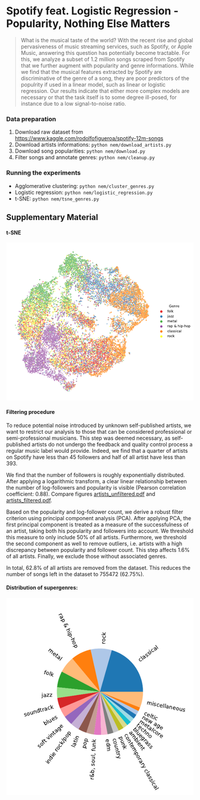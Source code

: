 # Spotify feat. Logistic Regression - Popularity, Nothing Else Matters

> What is the musical taste of the world? With the recent rise and global pervasiveness of music streaming services, such as Spotify, or Apple Music, answering this question has potentially become tractable. For this, we analyze a subset of 1.2 million songs scraped from Spotify that we further augment with popularity and genre informations. While we find that the musical features extracted by Spotify are discriminative of the genre of a song, they are poor predictors of the populrity if used in a linear model, such as linear or logistic regression. Our results indicate that either more complex models are necessary or that the task itself is to some degree ill-posed, for instance due to a low signal-to-noise ratio.

### Data preparation

1. Download raw dataset from https://www.kaggle.com/rodolfofigueroa/spotify-12m-songs
2. Download artists informations: `python nem/download_artists.py`
3. Download song popularities: `python nem/download.py`
4. Filter songs and annotate genres: `python nem/cleanup.py`

### Running the experiments
* Agglomerative clustering: `python nem/cluster_genres.py`
* Logistic regression: `python nem/logistic_regression.py`
* t-SNE: `python nem/tsne_genres.py`

## Supplementary Material

#### t-SNE 

![t-SNE plot](figures/github/tsne_genres.png)

#### Filtering procedure

To reduce potential noise introduced by unknown self-published artists, we want to restrict our analysis to those that can be considered professional or semi-professional musicians. This step was deemed necessary, as self-published artists do not undergo the feedback and quality control process a regular music label would provide. Indeed, we find that a quarter of artists on Spotify have less than 45 followers and half of all artist have less than 393.

We find that the number of followers is roughly exponentially distributed. After applying a logarithmic transform, a clear linear relationship between the number of log-followers and popularity is visible (Pearson correlation coefficient: 0.88). Compare figures [artists_unfiltered.pdf](figures/artists_unfiltered.pdf) and [artists_filtered.pdf](figures/artists_unfiltered.pdf).

Based on the popularity and log-follower count, we derive a robust filter criterion using principal component analysis (PCA). After applying PCA, the first principal component is treated as a measure of the successfulness of an artist, taking both his popularity and followers into account. We threshold this measure to only include 50% of all artists. Furthermore, we threshold the second component as well to remove outliers, i.e. artists with a high discrepancy between popularity and follower count. This step affects 1.6% of all artists. Finally, we exclude those without associated genres.

In total, 62.8% of all artists are removed from the dataset. This reduces the number of songs left in the dataset to 755472 (62.75%).


#### Distribution of supergenres:
![Distribution of genres](figures/github/genre_distribution.png)

